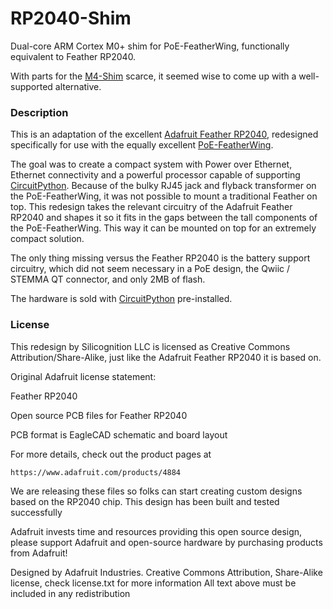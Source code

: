 # RP2040-Shim
Dual-core ARM Cortex M0+ shim for PoE-FeatherWing, functionally equivalent to Feather RP2040.

With parts for the [M4-Shim](https://www.tindie.com/products/silicognition/m4-shim/) scarce, it seemed wise to come up with a well-supported alternative.

### Description

This is an adaptation of the excellent
[Adafruit Feather RP2040](https://github.com/adafruit/Adafruit-Feather-RP2040-PCB),
redesigned specifically for use with the equally excellent
[PoE-FeatherWing](https://hackaday.io/project/168356-poe-featherwing).

The goal was to create a compact system with Power over Ethernet, Ethernet connectivity and
a powerful processor capable of supporting [CircuitPython](https://circuitpython.org/).
Because of the bulky RJ45 jack and flyback transformer on the PoE-FeatherWing, it was not
possible to mount a traditional Feather on top.  This redesign takes the relevant circuitry
of the Adafruit Feather RP2040 and shapes it so it fits in the gaps between the
tall components of the PoE-FeatherWing.  This way it can be mounted on top for an extremely
compact solution.

The only thing missing versus the Feather RP2040 is the battery support circuitry,
which did not seem necessary in a PoE design, the Qwiic / STEMMA QT connector, and only 2MB of flash.

The hardware is sold with [CircuitPython](https://github.com/adafruit/circuitpython) pre-installed.

### License

This redesign by Silicognition LLC is licensed as Creative Commons Attribution/Share-Alike,
just like the Adafruit Feather RP2040 it is based on.

Original Adafruit license statement:

Feather RP2040

Open source PCB files for Feather RP2040

PCB format is EagleCAD schematic and board layout

For more details, check out the product pages at

    https://www.adafruit.com/products/4884

We are releasing these files so folks can start creating custom designs based on the RP2040 chip. This design has been built and tested successfully

Adafruit invests time and resources providing this open source design, please support Adafruit and open-source hardware by purchasing products from Adafruit!

Designed by Adafruit Industries.
Creative Commons Attribution, Share-Alike license, check license.txt for more information All text above must be included in any redistribution
